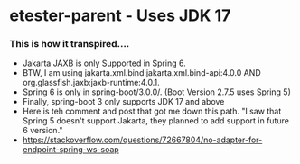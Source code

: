 # etester-parent - Uses JDK 17
### This is how it transpired....
* Jakarta JAXB is only Supported in Spring 6.  
* BTW, I am using jakarta.xml.bind:jakarta.xml.bind-api:4.0.0 AND org.glassfish.jaxb:jaxb-runtime:4.0.1.
* Spring 6 is only in spring-boot/3.0.0/.   (Boot Version 2.7.5 uses Spring 5)
* Finally, spring-boot 3 only supports JDK 17 and above
* Here is teh comment and post that got me down this path.  "I saw that Spring 5 doesn't support Jakarta, they planned to add support in future 6 version."
* https://stackoverflow.com/questions/72667804/no-adapter-for-endpoint-spring-ws-soap

